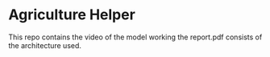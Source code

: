 # Agriculture Helper
 
This repo contains the video of the model working the report.pdf consists of the 
architecture used.